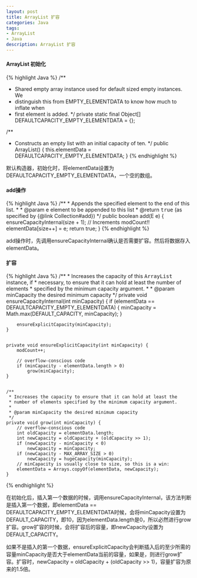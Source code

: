 ```yaml
---
layout: post
title: ArrayList 扩容
categories: Java
tags:
- ArrayList
- Java
description: ArrayList 扩容
---
```


#### ArrayList 初始化

{% highlight Java %}
/**
 * Shared empty array instance used for default sized empty instances. We
 * distinguish this from EMPTY_ELEMENTDATA to know how much to inflate when
 * first element is added.
 */
private static final Object[] DEFAULTCAPACITY_EMPTY_ELEMENTDATA = {};


/**
 * Constructs an empty list with an initial capacity of ten.
 */
public ArrayList() {
    this.elementData = DEFAULTCAPACITY_EMPTY_ELEMENTDATA;
}
{% endhighlight %}

默认构造器，初始化时，将elementData设置为DEFAULTCAPACITY_EMPTY_ELEMENTDATA，一个空的数组。

#### add操作

{% highlight Java %}
    /**
     * Appends the specified element to the end of this list.
     *
     * @param e element to be appended to this list
     * @return <tt>true</tt> (as specified by {@link Collection#add})
     */
    public boolean add(E e) {
        ensureCapacityInternal(size + 1);  // Increments modCount!!
        elementData[size++] = e;
        return true;
    }
{% endhighlight %}

add操作时，先调用ensureCapacityInternal确认是否需要扩容。然后将数据存入elementData。

#### 扩容

{% highlight Java %}
    /**
     * Increases the capacity of this <tt>ArrayList</tt> instance, if
     * necessary, to ensure that it can hold at least the number of elements
     * specified by the minimum capacity argument.
     *
     * @param   minCapacity   the desired minimum capacity
     */
    private void ensureCapacityInternal(int minCapacity) {
        if (elementData == DEFAULTCAPACITY_EMPTY_ELEMENTDATA) {
            minCapacity = Math.max(DEFAULT_CAPACITY, minCapacity);
        }

        ensureExplicitCapacity(minCapacity);
    }
    
    
    private void ensureExplicitCapacity(int minCapacity) {
        modCount++;

        // overflow-conscious code
        if (minCapacity - elementData.length > 0)
            grow(minCapacity);
    }
    
    
    /**
     * Increases the capacity to ensure that it can hold at least the
     * number of elements specified by the minimum capacity argument.
     *
     * @param minCapacity the desired minimum capacity
     */
    private void grow(int minCapacity) {
        // overflow-conscious code
        int oldCapacity = elementData.length;
        int newCapacity = oldCapacity + (oldCapacity >> 1);
        if (newCapacity - minCapacity < 0)
            newCapacity = minCapacity;
        if (newCapacity - MAX_ARRAY_SIZE > 0)
            newCapacity = hugeCapacity(minCapacity);
        // minCapacity is usually close to size, so this is a win:
        elementData = Arrays.copyOf(elementData, newCapacity);
    }
{% endhighlight %}

在初始化后，插入第一个数据的时候，调用ensureCapacityInternal，该方法判断是插入第一个数据，即elementData == DEFAULTCAPACITY_EMPTY_ELEMENTDATA时候，会将minCapacity设置为DEFAULT_CAPACITY，即10，因为elementData.length是0，所以必然进行grow扩容。grow扩容的时候，会将扩容后的容量，即newCapacity设置为DEFAULT_CAPACITY。

如果不是插入的第一个数据，ensureExplicitCapacity会判断插入后的至少所需的容量minCapacity是否大于elementData当前的容量，如果是，则进行grow扩容。扩容时，newCapacity = oldCapacity + (oldCapacity >> 1)，容量扩容为原来的1.5倍。